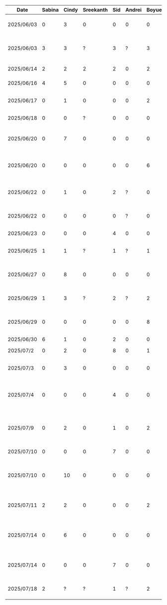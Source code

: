 | Date       | Sabina | Cindy | Sreekanth | Sid | Andrei | Boyue | Task                                            |
|------------|--------|-------|-----------|-----|--------|-------|-------------------------------------------------|
| 2025/06/03 | 0      | 3     | 0         | 0   | 0      | 0     | Figma Wireframe Design                          |
| 2025/06/03 | 3      | 3     | ?         | 3   | ?      | 3     | D1: Proposal Document and Presentation          |
| 2025/06/14 | 2      | 2     | 2         | 2   | 0      | 2     | D2: Buddy Team Eval                             |
| 2025/06/16 | 4      | 5     | 0         | 0   | 0      | 0     | Figma High Fidelity                             |
| 2025/06/17 | 0      | 1     | 0         | 0   | 0      | 2     | Home and Pantry Base Layout                     |
| 2025/06/18 | 0      | 0     | ?         | 0   | 0      | 0     | Login and Register UI                           |
| 2025/06/20 | 0      | 7     | 0         | 0   | 0      | 0     | UI for Home, Search, Pantry, Notification       |
| 2025/06/20 | 0      | 0     | 0         | 0   | 0      | 6     | Pantry Database Setup and Integration           |
| 2025/06/22 | 0      | 1     | 0         | 2   | ?      | 0     | Camera and Food Recognition Setup               |
| 2025/06/22 | 0      | 0     | 0         | 0   | ?      | 0     | Gemini API Setup and Integration                |
| 2025/06/23 | 0      | 0     | 0         | 4   | 0      | 0     | Camera Dialogue                                 |
| 2025/06/25 | 1      | 1     | ?         | 1   | ?      | 1     | D3: Prototype Demo                              |
| 2025/06/27 | 0      | 8     | 0         | 0   | 0      | 0     | UI for Item, Recipe, EditItem and Filter        |
| 2025/06/29 | 1      | 3     | ?         | 2   | ?      | 2     | D3: Prototype Document                          |
| 2025/06/29 | 0      | 0     | 0         | 0   | 0      | 8     | Recipe Database and Search Functionality        |
| 2025/06/30 | 6      | 1     | 0         | 2   | 0      | 0     | Settings UI                                     |
| 2025/07/2  | 0      | 2     | 0         | 8   | 0      | 1     | Cleanup and Debugging                           |
| 2025/07/3  | 0      | 3     | 0         | 0   | 0      | 0     | Login and Register UI Replacement               |
| 2025/07/4  | 0      | 0     | 0         | 4   | 0      | 0     | Camera, Database and Pantry Debugging for Demo  |
| 2025/07/9  | 0      | 2     | 0         | 1   | 0      | 2     | Camera, Database and Pantry Debugging for Demo  |
| 2025/07/10 | 0      | 0     | 0         | 7   | 0      | 0     | Scrolling and Optimization                      |
| 2025/07/10 | 0      | 10    | 0         | 0   | 0      | 0     | Item Database and Filter Setup and Integration  |
| 2025/07/11 | 2      | 2     | 0         | 0   | 0      | 2     | D4: Architecture Style Examples                 |
| 2025/07/14 | 0      | 6     | 0         | 0   | 0      | 0     | Partial Item Image DB Integration and Log setup |
| 2025/07/14 | 0      | 0     | 0         | 7   | 0      | 0     | Search functionality, scrolling optimization    |
| 2025/07/18 | 2      | ?     | ?         | 1   | ?      | 2     | D5: Design Pattern Examples                     |
